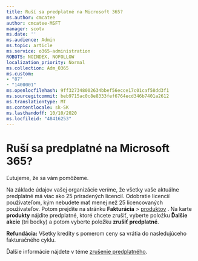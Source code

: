 ```yaml
---
title: Ruší sa predplatné na Microsoft 365?
ms.author: cmcatee
author: cmcatee-MSFT
manager: scotv
ms.date: ''
ms.audience: Admin
ms.topic: article
ms.service: o365-administration
ROBOTS: NOINDEX, NOFOLLOW
localization_priority: Normal
ms.collection: Adm_O365
ms.custom:
- "87"
- "1400001"
ms.openlocfilehash: 9ff327348002634bbef56ecce17c01caf58dd3f1
ms.sourcegitcommit: beb9715ac0c8e8333fef6764ecd346b7401a2612
ms.translationtype: MT
ms.contentlocale: sk-SK
ms.lasthandoff: 10/10/2020
ms.locfileid: "48416253"
---
```

# <a name="canceling-your-microsoft-365-subscription"></a>Ruší sa predplatné na Microsoft 365?

Ľutujeme, že sa vám pomôžeme.
  
Na základe údajov vašej organizácie veríme, že všetky vaše aktuálne predplatné má viac ako 25 priradených licencií. Odobratie licencií používateľom, kým nebudete mať menej než 25 licencovaných používateľov. Potom prejdite na stránku **Fakturácia** \> [produktov](https://go.microsoft.com/fwlink/p/?linkid=842054) . Na karte **produkty** nájdite predplatné, ktoré chcete zrušiť, vyberte položku **Ďalšie akcie** (tri bodky) a potom vyberte položku **zrušiť predplatné**.

**Refundácia:** Všetky kredity s pomerom ceny sa vrátia do nasledujúceho fakturačného cyklu.

Ďalšie informácie nájdete v téme [zrušenie predplatného](https://docs.microsoft.com/microsoft-365/commerce/subscriptions/cancel-your-subscription).
